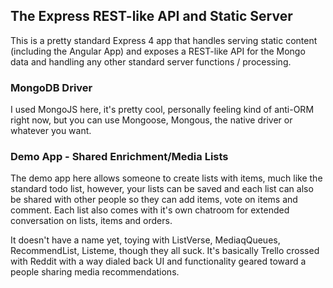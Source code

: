## The Express REST-like API and Static Server

This is a pretty standard Express 4 app that handles serving static content (including the Angular App) and exposes a REST-like API for the Mongo data and handling any other standard server functions / processing.

### MongoDB Driver

I used MongoJS here, it's pretty cool, personally feeling kind of anti-ORM right now, but you can use Mongoose, Mongous, the native driver or whatever you want.

### Demo App - Shared Enrichment/Media Lists

The demo app here allows someone to create lists with items, much like the standard todo list, however, your lists can be saved and each list can also be shared with other people so they can add items, vote on items and comment.  Each list also comes with it's own chatroom for extended conversation on lists, items and orders.

It doesn't have a name yet, toying with ListVerse, MediaqQueues, RecommendList, Listeme, though they all suck.  It's basically Trello crossed with Reddit with a way dialed back UI and functionality geared toward a people sharing media recommendations.